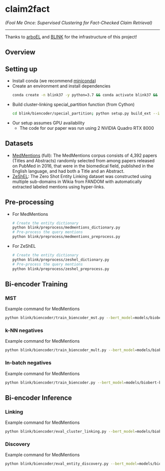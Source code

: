 # claim2fact

_(Fool Me Once: Supervised Clustering for Fact-Checked Claim Retrieval)_

---

Thanks to [arboEL](https://github.com/dhdhagar/arboEL) and [BLINK](https://github.com/facebookresearch/BLINK) for the 
infrastructure of this project!

## Overview

## Setting up

- Install conda (we recommend 
[miniconda](https://docs.conda.io/en/latest/miniconda.html))
- Create an environment and install dependencies 
    ```bash
    conda create -n blink37 -y python=3.7 && conda activate blink37 && pip install -r requirements.txt && conda install cython pytorch==1.4.0 torchvision==0.5.0 cudatoolkit=10.1 -c pytorch
    ```
- Build cluster-linking special_partition function (from Cython)
    ```bash
    cd blink/biencoder/special_partition; python setup.py build_ext --inplace
    ```
- Our setup assumes GPU availability
  - The code for our paper was run using 2 NVIDIA Quadro RTX 8000

## Datasets

- [MedMentions](https://github.com/chanzuckerberg/MedMentions) (full): The MedMentions corpus
consists of 4,392 papers (Titles and Abstracts) randomly selected from among papers 
released on PubMed in 2016, that were in the biomedical field, published in the 
English language, and had both a Title and an Abstract.
- [ZeShEL](https://github.com/lajanugen/zeshel): The Zero Shot Entity Linking dataset 
was constructed using multiple sub-domains in Wikia from FANDOM with automatically 
extracted labeled mentions using hyper-links.

## Pre-processing

- For MedMentions
  ```bash
  # Create the entity dictionary
  python blink/preprocess/medmentions_dictionary.py
  # Pre-process the query mentions
  python blink/preprocess/medmentions_preprocess.py
  ```
- For ZeShEL
  ```bash
  # Create the entity dictionary
  python blink/preprocess/zeshel_dictionary.py
  # Pre-process the query mentions
  python blink/preprocess/zeshel_preprocess.py
  ```
  
## Bi-encoder Training

### MST
Example command for MedMentions
```bash
python blink/biencoder/train_biencoder_mst.py --bert_model=models/biobert-base-cased-v1.1 --data_path=data/medmentions/processed --output_path=models/trained/medmentions_mst/pos_neg_loss/no_type --pickle_src_path=models/trained/medmentions --num_train_epochs=5 --train_batch_size=128 --gradient_accumulation_steps=4 --eval_interval=10000 --pos_neg_loss --force_exact_search --embed_batch_size=3500 --data_parallel
```

### k-NN negatives
Example command for MedMentions
```bash
python blink/biencoder/train_biencoder_mult.py --bert_model=models/biobert-base-cased-v1.1 --data_path=data/medmentions/processed --output_path=models/trained/medmentions/pos_neg_loss/no_type --pickle_src_path=models/trained/medmentions --num_train_epochs=5 --train_batch_size=128 --gradient_accumulation_steps=4 --eval_interval=10000 --pos_neg_loss --force_exact_search --embed_batch_size=3500 --data_parallel
```

### In-batch negatives
Example command for MedMentions
```bash
python blink/biencoder/train_biencoder.py --bert_model=models/biobert-base-cased-v1.1 --num_train_epochs=5 --data_path=data/medmentions/processed --output_path=models/trained/medmentions_blink --data_parallel --train_batch_size=128 --eval_batch_size=128 --eval_interval=10000
```

## Bi-encoder Inference

### Linking
Example command for MedMentions
```bash
python blink/biencoder/eval_cluster_linking.py --bert_model=models/biobert-base-cased-v1.1 --data_path=data/medmentions/processed --output_path=models/trained/medmentions_mst/eval/pos_neg_loss/no_type/wo_type --pickle_src_path=models/trained/medmentions/eval --path_to_model=models/trained/medmentions_mst/pos_neg_loss/no_type/epoch_best_5th/pytorch_model.bin --recall_k=64 --embed_batch_size=3500 --force_exact_search --data_parallel
```

### Discovery
Example command for MedMentions
```bash
python blink/biencoder/eval_entity_discovery.py --bert_model=models/biobert-base-cased-v1.1 --data_path=data/medmentions/processed --output_path=models/trained/medmentions_mst/eval/pos_neg_loss/directed --pickle_src_path=models/trained/medmentions/eval --embed_data_path=models/trained/medmentions_mst/eval/pos_neg_loss --use_types --force_exact_search --graph_mode=directed --exact_threshold=127.87733985396665 --exact_knn=8 --data_parallel
```
